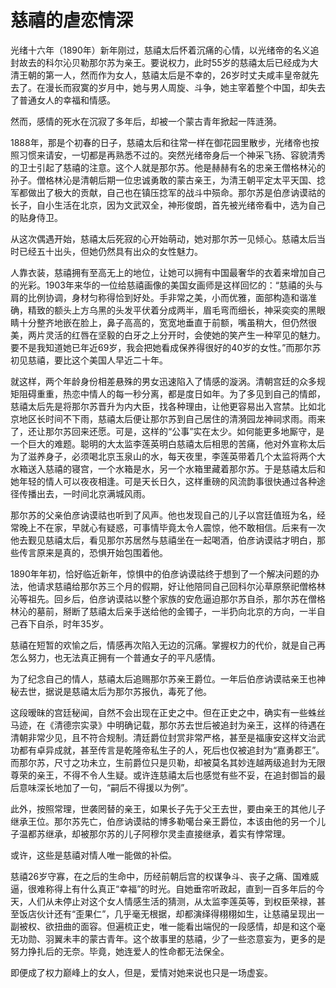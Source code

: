 # 慈禧的虐恋情深

光绪十六年（1890年）新年刚过，慈禧太后怀着沉痛的心情，以光绪帝的名义追封故去的科尔沁贝勒那尔苏为亲王。要说权力，此时55岁的慈禧太后已经成为大清王朝的第一人，然而作为女人，慈禧太后是不幸的，26岁时丈夫咸丰皇帝就先去了。在漫长而寂寞的岁月中，她与男人周旋、斗争，她主宰着整个中国，却失去了普通女人的幸福和情感。 

然而，感情的死水在沉寂了多年后，却被一个蒙古青年掀起一阵涟漪。 

1888年，那是个初春的日子，慈禧太后和往常一样在御花园里散步，光绪帝也按照习惯来请安，一切都是再熟悉不过的。突然光绪帝身后一个神采飞扬、容貌清秀的卫士引起了慈禧的注意。这个人就是那尔苏。他是赫赫有名的忠亲王僧格林沁的孙子。僧格林沁是清朝后期一位忠诚勇敢的蒙古亲王，为清王朝平定太平天国、捻军都做出了极大的贡献，自己也在镇压捻军的战斗中殒命。那尔苏是伯彦讷谟祜的长子，自小生活在北京，因为文武双全，神形俊朗，首先被光绪帝看中，选为自己的贴身侍卫。 

从这次偶遇开始，慈禧太后死寂的心开始萌动，她对那尔苏一见倾心。慈禧太后当时已经五十出头，但她仍然具有出众的女性魅力。 

人靠衣装，慈禧拥有至高无上的地位，让她可以拥有中国最奢华的衣着来增加自己的光彩。1903年来华的一位给慈禧画像的美国女画师是这样回忆的：“慈禧的头与肩的比例协调，身材匀称得恰到好处。手非常之美，小而优雅，面部构造和谐准确，精致的额头上方乌黑的头发平伏着分成两半，眉毛弯而细长，神采奕奕的黑眼睛十分整齐地嵌在脸上，鼻子高高的，宽宽地垂直于前额，嘴虽稍大，但仍然很美，两片灵活的红唇在坚毅的白牙之上分开时，会使她的笑产生一种罕见的魅力。要不是我知道她已年近69岁，我会把她看成保养得很好的40岁的女性。”而那尔苏初见慈禧，要比这个美国人早近二十年。 

就这样，两个年龄身份相差悬殊的男女迅速陷入了情感的漩涡。清朝宫廷的众多规矩阻碍重重，热恋中情人的每一秒分离，都是度日如年。为了多见到自己的情郎，慈禧太后先是将那尔苏晋升为内大臣，找各种理由，让他更容易出入宫禁。比如北京地区长时间不下雨，慈禧太后便让那尔苏到自己居住的清漪园龙神祠求雨。雨来了，还让那尔苏回来还愿。可是，这样的“公事”实在太少。如何能更多地厮守，是一个巨大的难题。聪明的大太监李莲英明白慈禧太后相思的苦痛，他对外宣称太后为了滋养身子，必须喝北京玉泉山的水，每天夜里，李莲英带着几个太监将两个大水箱送入慈禧的寝宫，一个水箱是水，另一个水箱里藏着那尔苏。于是慈禧太后和她年轻的情人可以夜夜相逢。可是天长日久，这样重磅的风流韵事很快通过各种途径传播出去，一时间北京满城风雨。 

那尔苏的父亲伯彦讷谟祜也听到了风声。他也发现自己的儿子以宫廷值班为名，经常晚上不在家，早就心有疑惑，可事情毕竟太令人震惊，他不敢相信。后来有一次他去觐见慈禧太后，看见那尔苏居然与慈禧坐在一起喝酒，伯彦讷谟祜才明白，那些传言原来是真的，恐惧开始包围着他。 

1890年年初，恰好临近新年，惊惧中的伯彦讷谟祜终于想到了一个解决问题的办法，他请求慈禧给那尔苏三个月的假期，好让他陪同自己回科尔沁草原祭祀僧格林沁等祖先。回乡后，伯彦讷谟祜以整个家族的安危逼迫那尔苏自杀，那尔苏在僧格林沁的墓前，掰断了慈禧太后亲手送给他的金镯子，一半扔向北京的方向，一半自己吞下自杀，时年35岁。 

慈禧在短暂的欢愉之后，情感再次陷入无边的沉痛。掌握权力的代价，就是自己再怎么努力，也无法真正拥有一个普通女子的平凡感情。 

为了纪念自己的情人，慈禧太后追赐那尔苏亲王爵位。一年后伯彦讷谟祜亲王也神秘去世，据说是慈禧太后为那尔苏报仇，毒死了他。 

这段暧昧的宫廷秘闻，自然不会出现在正史之中。但在正史之中，确实有一些蛛丝马迹，在《清德宗实录》中明确记载，那尔苏去世后被追封为亲王，这样的待遇在清朝非常少见，且不符合规制。清廷爵位封赏非常严格，甚至是福康安这样文治武功都有卓异成就，甚至传言是乾隆帝私生子的人，死后也仅被追封为“嘉勇郡王”。而那尔苏，尺寸之功未立，生前爵位只是贝勒，却被莫名其妙连越两级追封为无限尊荣的亲王，不得不令人生疑。或许连慈禧太后也感觉有些不妥，在追封御旨的最后意味深长地加了一句，“嗣后不得援以为例”。 

此外，按照常理，世袭罔替的亲王，如果长子先于父王去世，要由亲王的其他儿子继承王位。那尔苏先亡，伯彦讷谟祜的博多勒噶台亲王爵位，本该由他的另一个儿子温都苏继承，却被那尔苏的儿子阿穆尔灵圭直接继承，着实有悖常理。 

或许，这些是慈禧对情人唯一能做的补偿。 

慈禧26岁守寡，在之后的生命中，历经前朝后宫的权谋争斗、丧子之痛、国难威逼，很难称得上有什么真正“幸福”的时光。自她垂帘听政起，直到一百多年后的今天，人们从未停止对这个女人情感生活的猜测，从太监李莲英等，到权臣荣禄，甚至饭店伙计还有“歪果仁”，几乎毫无根据，却都演绎得栩栩如生，让慈禧呈现出一副被权、欲扭曲的面容。但遍梳正史，唯一能看出端倪的一段感情，却是和这个毫无功勋、羽翼未丰的蒙古青年。这个故事里的慈禧，少了一些恣意妄为，更多的是努力挣扎后的无奈。毕竟，她连爱人的性命都无法保全。 

即便成了权力巅峰上的女人，但是，爱情对她来说也只是一场虚妄。